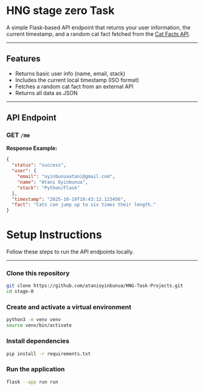 # HNG stage zero Task

A simple Flask-based API endpoint that returns your user information, the current timestamp, and a random cat fact fetched from the [Cat Facts API](https://catfact.ninja/fact).

---

## Features

- Returns basic user info (name, email, stack)
- Includes the current local timestamp (ISO format)
- Fetches a random cat fact from an external API
- Returns all data as JSON

---

## API Endpoint

### **GET `/me`**

**Response Example:**

```json
{
  "status": "success",
  "user": {
    "email": "oyinbunuaatani@gmail.com",
    "name": "Atani Oyinbunua",
    "stack": "Python/Flask"
  },
  "timestamp": "2025-10-19T10:43:12.123456",
  "fact": "Cats can jump up to six times their length."
}
```

# Setup Instructions

Follow these steps to run the API endpoints locally.

---

### Clone this repository

```bash
git clone https://github.com/atanioyinbunua/HNG-Task-Projects.git
cd stage-0
```

### Create and activate a virtual environment

```bash
python3 -m venv venv
source venv/bin/activate
```

### Install dependencies

```bash
pip install -r requirements.txt
```

### Run the application

```bash
flask --app run run
```
